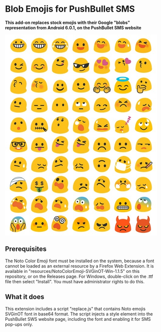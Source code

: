 # Blob Emojis for PushBullet SMS

**This add-on replaces stock emojis with their Google "blobs" representation from Android 6.0.1, on the PushBullet SMS website**

![Display good ol' blobs !](resources/images/blob.jpg "Display good ol' blobs !")

## Prerequisites

The Noto Color Emoji font must be installed on the system, because a font cannot be loaded as an external resource by a Firefox Web Extension. It is available in "resources/NotoColorEmoji-SVGinOT-Win-1.1.5" on this repository, or on the Releases page.
For Windows, double-click on the .ttf file then select "Install". You must have administrator rights to do this.

## What it does

This extension includes a script "replace.js" that contains Noto emojis SVGinOT font in base64 format. The script injects a style element into the PushBullet SWS website page, including the font and enabling it for SMS pop-ups only.

